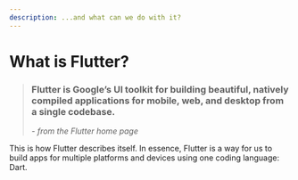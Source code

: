 ```yaml
---
description: ...and what can we do with it?
---
```


# What is Flutter?

> ### Flutter is Google’s UI toolkit for building beautiful, natively compiled applications for mobile, web, and desktop from a single codebase.
>
> _- from the Flutter home page_

This is how Flutter describes itself. In essence, Flutter is a way for us to build apps for multiple platforms and devices using one coding language: Dart.

